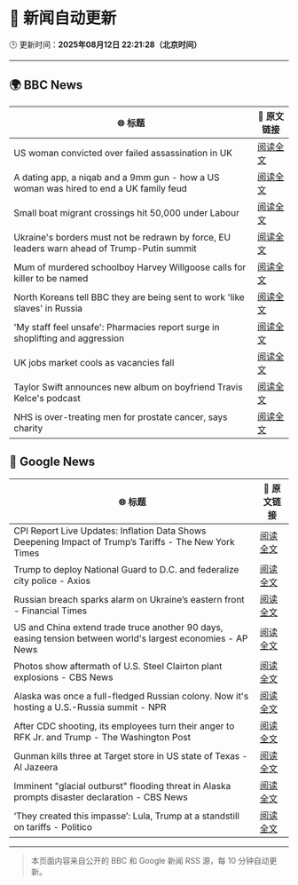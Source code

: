 # 🧠 新闻自动更新

🕒 更新时间：**2025年08月12日 22:21:28（北京时间）**

---

## 🌍 BBC News

| 🌐 标题 | 🔗 原文链接 |
|--------|-------------|
| US woman convicted over failed assassination in UK | [阅读全文](https://www.bbc.com/news/articles/c4gj87jxg78o?at_medium=RSS&at_campaign=rss) |
| A dating app, a niqab and a 9mm gun - how a US woman was hired to end a UK family feud | [阅读全文](https://www.bbc.com/news/articles/cn72x5p8801o?at_medium=RSS&at_campaign=rss) |
| Small boat migrant crossings hit 50,000 under Labour | [阅读全文](https://www.bbc.com/news/articles/c8e1xkwd74wo?at_medium=RSS&at_campaign=rss) |
| Ukraine's borders must not be redrawn by force, EU leaders warn ahead of Trump-Putin summit | [阅读全文](https://www.bbc.com/news/articles/clyrlvwx9rgo?at_medium=RSS&at_campaign=rss) |
| Mum of murdered schoolboy Harvey Willgoose calls for killer to be named | [阅读全文](https://www.bbc.com/news/articles/cwy195xg8e4o?at_medium=RSS&at_campaign=rss) |
| North Koreans tell BBC they are being sent to work 'like slaves' in Russia | [阅读全文](https://www.bbc.com/news/articles/c2077gwjlvxo?at_medium=RSS&at_campaign=rss) |
| 'My staff feel unsafe': Pharmacies report surge in shoplifting and aggression | [阅读全文](https://www.bbc.com/news/articles/cj6yxkp2wx9o?at_medium=RSS&at_campaign=rss) |
| UK jobs market cools as vacancies fall | [阅读全文](https://www.bbc.com/news/articles/cpdjjp681p7o?at_medium=RSS&at_campaign=rss) |
| Taylor Swift announces new album on boyfriend Travis Kelce's podcast | [阅读全文](https://www.bbc.com/news/articles/cqjyerlv8eyo?at_medium=RSS&at_campaign=rss) |
| NHS is over-treating men for prostate cancer, says charity | [阅读全文](https://www.bbc.com/news/articles/cger2712j1yo?at_medium=RSS&at_campaign=rss) |

## 📰 Google News

| 🌐 标题 | 🔗 原文链接 |
|--------|-------------|
| CPI Report Live Updates: Inflation Data Shows Deepening Impact of Trump’s Tariffs - The New York Times | [阅读全文](https://news.google.com/rss/articles/CBMif0FVX3lxTFBaaTduNUljMl9BRDhCbi1ZT0QyTW5FZDFGSWM4cDU5em9wbS1FcjJTa05nQjdfM0psdEd3cXhNNWNURWpDMlhBc2hmMk5ob3RFQWVXbEltMjhiemx2d0xYV1JldEhmcWRXbkRSLW1ZcnI5Vm95a1NzS1FCUm9XelU?oc=5) |
| Trump to deploy National Guard to D.C. and federalize city police - Axios | [阅读全文](https://news.google.com/rss/articles/CBMiiwFBVV95cUxQakxHQVgzZ19lVkx0YVpKYVlud28zb0F0bmh3UGlRU1ZRenNzNmVKNXpFcmE3NE56RjNTRklVTktLU0RSR2dfaVY5UlZMZUlORWFwWWlsNWJ0SnpkQ1V5cUt6QzZ0LWN0UDZlVUNHX2xOWXlyUFBpYzhsNm8yMmdSeS1Tc2FpU2ExTlZv?oc=5) |
| Russian breach sparks alarm on Ukraine’s eastern front - Financial Times | [阅读全文](https://news.google.com/rss/articles/CBMicEFVX3lxTE5RTS1mbFFsanQwSGM1ZDZOWGRSeU5UQmhoLW1nUXVCeXNhcDZ1OHUxTnVjS3JCUDFxX1lib2Vienp5aFZDZ2hScXFrZlUwS2JlMC1xNlZDQ21wM2o0X052dVdLV3ItS0dNa1B4RHpBOWk?oc=5) |
| US and China extend trade truce another 90 days, easing tension between world's largest economies - AP News | [阅读全文](https://news.google.com/rss/articles/CBMimgFBVV95cUxOdzdvelFUanVncU9HbldfMXpqeTIyNVV1b253Z3JiMzBUNVdhTkNmQ1RINnhkcmNWRUppWFNkUHluSGxpbmFDQXBQWnMzdUsxVXdQTkJmbUU5eldUZGxPQkQ0RXFBYXBldldXUGU5Z1BRY0dLTy1qVHpPMS1idTlPdEx6S2lmdnhaaWZMTWM2bTAxdUdFeWNINnpR?oc=5) |
| Photos show aftermath of U.S. Steel Clairton plant explosions - CBS News | [阅读全文](https://news.google.com/rss/articles/CBMiigFBVV95cUxNeTBuLWNIQUdhck1IQlVuU19FRzdNbXRHSkJRcWJXSkYyVVN2aXlQSUkxXzNhTTlTTUhoZ21xOHA0Nnh1cnEwajdMeWdQU0NPQWRfSS12d3otTVQ3V2plUnpLcWlRTExpQXVyVjBqa1BHN0NQMzN4bDZsbjRSRUNwSTFBeEZ0RzFPYnc?oc=5) |
| Alaska was once a full-fledged Russian colony. Now it's hosting a U.S.-Russia summit - NPR | [阅读全文](https://news.google.com/rss/articles/CBMigwFBVV95cUxNdGxqM092SEJZMnQ3TlRPUC0yUW9Nb3pkcFo0S2hpNjlsMlZXRzhJdFRORDRlZjZNSkRtdGgxZmQwQUpBdUJXZUFDOGZ0dU53SDFCT2pwcFg5VjUzblJDRWt1SFNJVmcxUHBqN3B2N1RDelJNSHktcVRYT3J0dVVsZjByWQ?oc=5) |
| After CDC shooting, its employees turn their anger to RFK Jr. and Trump - The Washington Post | [阅读全文](https://news.google.com/rss/articles/CBMiigFBVV95cUxPSTV1U3NtdmJselozWHdqU2NBV1RCWndYYkFKV01LamQ2dzk3OEV3WWRpTWNlY2Z0V005Z0FMd2haclNsU215Skd0cllXSkwtNElOVWd4eDYzcF9kN3RZcTIzWjQxUXE2SVFkVUlXUlRQZkE2QzRjR21BRjVrcDhzTTVEVlViVmdmR3c?oc=5) |
| Gunman kills three at Target store in US state of Texas - Al Jazeera | [阅读全文](https://news.google.com/rss/articles/CBMinAFBVV95cUxQUDM1ZF83dWo0dlNVWXFQTXNRc3lEWmdjSEtFZjZQSGU0SzVkT3FYSG5rU2x0LTJ2LTFVbmRSZko3YTA3LWZDcDR4MElSbGdDQU9icEtjQVZUUVFVV0hSbHk2b1lIclRmci1NZVhoNkR6RVlxZXBEWFk3U1g1c1ViN0ltbVd3Y09MUnlUenpIeS1Oam5jeTA4ekl3RkLSAaIBQVVfeXFMT3ljQ0V2Qm1TZ0RHU0NieTc2WGtWZ2JVWWwzMWZaQVBYLW9wSmtaWDFxeGoxX2toYmVVOF9lSHA2WE52dVJWTENHODU3ZGpYVFM1OEZDMXpRU1MxRHRxelN3ZmRtdWtfQWl6bm11VTlnRmVZOEpsT3FRd3ZhS0t2ekZldDBvR3FibV9IVHFPRTFvUGFDZTNtMmVaVFFhcFFYbzZB?oc=5) |
| Imminent "glacial outburst" flooding threat in Alaska prompts disaster declaration - CBS News | [阅读全文](https://news.google.com/rss/articles/CBMipgFBVV95cUxNRndyMXJ5ZEZPTFhwNHp5UGNIb01RVWc5OWo4d2prYWpIMUp5NnFJRVJlaHNTZWt5NWw3ZmhyR191MURFSnN0VW80ZkVPYVVldURueDRQU1Y1OGlLeklhQVZvRHhPYnNfcEhiMFJfMUdUS1A2QVVKcTk0dmtabHJDcVV3T2x2cS1qczdCVUxkcUNjUFJOQWdMdndjUTUwaXpOWjJBSkx30gGrAUFVX3lxTE5zT09yckQ1WC1ZNmgwd2pONmc0RVk1UDlPc2ZwN2ZSaWZacTc3SjlrN2IzSXdkV0xZdlAyQzB0RElXM2ZQNlY5Z3RCa0pCQ1FSNjctSk1UVkVLazZZNWp5ZzdHX0lBc2JIR2FkdEdtbi00Y01RVmNHdC1RQWF3Wnk1cHBxbXB1Rnlpb29tTnJLbEZpTVhhekZfZldnZHFicUR4QjZNU0FZZFJRNA?oc=5) |
| ‘They created this impasse’: Lula, Trump at a standstill on tariffs - Politico | [阅读全文](https://news.google.com/rss/articles/CBMilAFBVV95cUxOQTk2MndnaXVLckFFVjNZWVNUMmJMaFlRTEtzc1c2eWtRM2pJZFk0Slk5OVA5b2xBOUhGYkhhc2xEQzRUSDFrLU1WYng2RUdENVY0UTMwek5NN3oyNDdSSkNfSVhIU2wxVW9EelFpVEVKUjBtcmppQl9nSl9EV19FUzZtYkdsNjczQTdYYVVRQ2RzSWpI?oc=5) |

---
> 本页面内容来自公开的 BBC 和 Google 新闻 RSS 源，每 10 分钟自动更新。